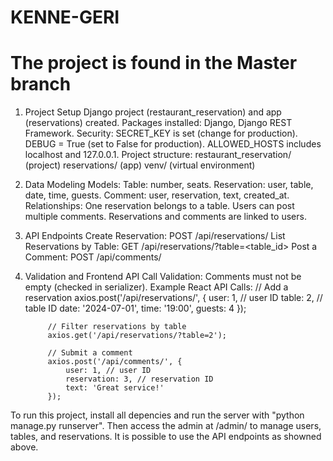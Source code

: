 # KENNE-GERI
# The project is found in the Master branch
1) Project Setup
    Django project (restaurant_reservation) and app (reservations) created.
    Packages installed: Django, Django REST Framework.
    Security:
        SECRET_KEY is set (change for production).
        DEBUG = True (set to False for production).
        ALLOWED_HOSTS includes localhost and 127.0.0.1.
    Project structure:
        restaurant_reservation/ (project)
        reservations/ (app)
        venv/ (virtual environment)
2) Data Modeling
    Models:
        Table: number, seats.
        Reservation: user, table, date, time, guests.
        Comment: user, reservation, text, created_at.
    Relationships:
        One reservation belongs to a table.
        Users can post multiple comments.
        Reservations and comments are linked to users.
3) API Endpoints
    Create Reservation:
        POST /api/reservations/
        List Reservations by Table:
        GET /api/reservations/?table=<table_id>
        Post a Comment:
        POST /api/comments/
4) Validation and Frontend API Call
    Validation:
        Comments must not be empty (checked in serializer).
        Example React API Calls:
            // Add a reservation
            axios.post('/api/reservations/', {
                user: 1, // user ID
                table: 2, // table ID
                date: '2024-07-01',
                time: '19:00',
                guests: 4
            });

            // Filter reservations by table
            axios.get('/api/reservations/?table=2');

            // Submit a comment
            axios.post('/api/comments/', {
                user: 1, // user ID
                reservation: 3, // reservation ID
                text: 'Great service!'
            });

To run this project, install all depencies and  run the server with "python manage.py runserver". Then access the admin at /admin/ to manage users, tables, and reservations. It is possible to use the API endpoints as showned above.
